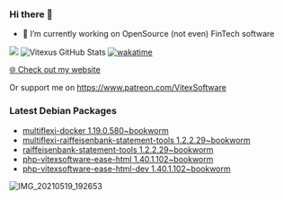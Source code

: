 ### Hi there 👋

- 🔭 I’m currently working on OpenSource  (not even) FinTech software

![](https://komarev.com/ghpvc/?username=Vitexus)
![Vitexus GitHub Stats](https://github-readme-stats.vercel.app/api?username=Vitexus&show_icons=true)
[![wakatime](https://wakatime.com/badge/user/5abba9ca-813e-43ac-9b5f-b1cfdf3dc1c7.svg)](https://wakatime.com/@5abba9ca-813e-43ac-9b5f-b1cfdf3dc1c7)

<p><a href="https://vitexsoftware.cz">🌐 Check out my website</a></p>

Or support me on https://www.patreon.com/VitexSoftware

### Latest Debian Packages
<!-- DEBIAN-PACKAGES-LIST:START -->
- [multiflexi-docker 1.19.0.580~bookworm](https://repo.vitexsoftware.com/package.php?package=multiflexi-docker)
- [multiflexi-raiffeisenbank-statement-tools 1.2.2.29~bookworm](https://repo.vitexsoftware.com/package.php?package=multiflexi-raiffeisenbank-statement-tools)
- [raiffeisenbank-statement-tools 1.2.2.29~bookworm](https://repo.vitexsoftware.com/package.php?package=raiffeisenbank-statement-tools)
- [php-vitexsoftware-ease-html 1.40.1.102~bookworm](https://repo.vitexsoftware.com/package.php?package=php-vitexsoftware-ease-html)
- [php-vitexsoftware-ease-html-dev 1.40.1.102~bookworm](https://repo.vitexsoftware.com/package.php?package=php-vitexsoftware-ease-html-dev)
<!-- DEBIAN-PACKAGES-LIST:END -->

![IMG_20210519_192653](https://user-images.githubusercontent.com/2621130/120022731-1bd48900-bfed-11eb-90f9-4f88f560b8b7.jpg)

<!--
**Vitexus/Vitexus** is a ✨ _special_ ✨ repository because its `README.md` (this file) appears on your GitHub profile.

Here are some ideas to get you started:

- 🌱 I’m currently learning ...
- 👯 I’m looking to collaborate on ...
- 🤔 I’m looking for help with ...
- 💬 Ask me about ...
- 📫 How to reach me: ...
- 😄 Pronouns: ...
- ⚡ Fun fact: ...
-->


